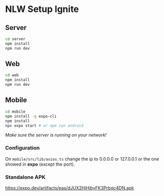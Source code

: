 # NLW Setup Ignite

## Server

```sh
cd server
npm install
npm run dev
```

## Web

```sh
cd web
npm install
npm run dev
```

## Mobile

```sh
cd mobile
npm install -g expo-cli
npm install
npx expo start # or npm run android
```

_Make sure the server is running on your network!_

### Configuration

On `mobile/src/lib/axios.ts` change the ip to 0.0.0.0 or 127.0.0.1 or the one showed in **expo** (except the port).

### Standalone APK

<https://expo.dev/artifacts/eas/dJUX2HiHibyFK3Prbqc4DN.apk>
